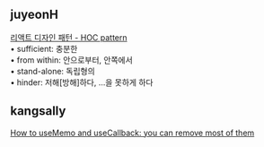 <h2>juyeonH</h2><a href="https://www.notion.so/study66/HOC-Pattern-5e67f375e5e14f52bb75bc5023aa26cb">리액트 디자인 패턴 - HOC pattern</a><br>• sufficient: 충분한<br>• from within: 안으로부터, 안쪽에서<br>• stand-alone: 독립형의<br>• hinder: 저해[방해]하다, …을 못하게 하다<h2>kangsally</h2><a href="https://www.notion.so/study66/How-to-useMemo-and-useCallback-you-can-remove-most-of-them-77079380d95c4a3b92d9b0dee7251f7d#163fb831c2a045a38c11ab3592b091cb">How to useMemo and useCallback: you can remove most of them</a>